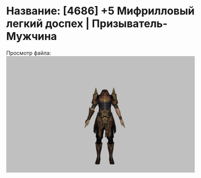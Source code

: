 # Название: [4686] +5 Мифрилловый легкий доспех | Призыватель-Мужчина

Просмотр файла:
![p080021.png](p080021.png)